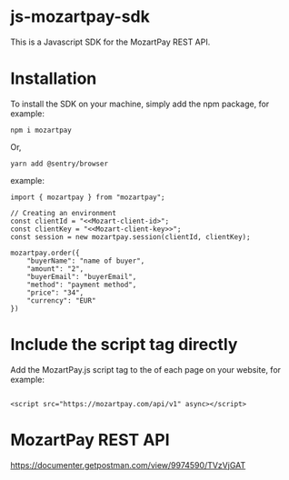 # js-mozartpay-sdk
This is a Javascript SDK for the MozartPay REST API. 

# Installation

To install the SDK on your machine, simply add the npm package, for example:

`npm i mozartpay`

Or,

`yarn add @sentry/browser`

example:

``` 
import { mozartpay } from "mozartpay";

// Creating an environment
const clientId = "<<Mozart-client-id>";
const clientKey = "<<Mozart-client-key>>";
const session = new mozartpay.session(clientId, clientKey);

mozartpay.order({
    "buyerName": "name of buyer",
    "amount": "2",
    "buyerEmail": "buyerEmail",
    "method": "payment method",
    "price": "34",
    "currency": "EUR"
})
```

# Include the script tag directly
Add the MozartPay.js script tag to the <head> of each page on your website, for example:
    
```

<script src="https://mozartpay.com/api/v1" async></script>

```

# MozartPay REST API
https://documenter.getpostman.com/view/9974590/TVzVjGAT

